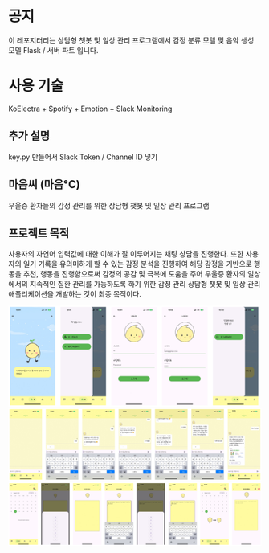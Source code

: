 # 공지
이 레포지터리는 상담형 챗봇 및 일상 관리 프로그램에서 감정 분류 모델 및 음악 생성 모델 Flask / 서버 파트 입니다.

# 사용 기술
KoElectra + Spotify + Emotion + Slack Monitoring 

## 추가 설명
key.py 만들어서 Slack Token / Channel ID 넣기


## 마음씨 (마음°C)
우울증 환자들의 감정 관리를 위한 상담형 챗봇 및 일상 관리 프로그램




## 프로젝트 목적
사용자의 자연어 입력값에 대한 이해가 잘 이루어지는 채팅 상담을 진행한다.
또한 사용자의 일기 기록을 유의미하게 할 수 있는 감정 분석을 진행하여 해당 감정을 기반으로 행동을 추천, 행동을 진행함으로써 감정의 공감 및 극복에 도움을 주어 우울증 환자의 일상에서의 지속적인 질환 관리를 가능하도록 하기 위한 감정 관리 상담형 챗봇 및 일상 관리 애플리케이션을 개발하는 것이 최종 목적이다.








<img src="sampleImg/signup.png" width="500" alt="로그인/회원가입">

<img src="sampleImg/chatbot.png" width="700" alt="챗봇 화면">

<img src="sampleImg/diary_analyze_emotion.png" width="700" alt="일기 및 감정 저장">
